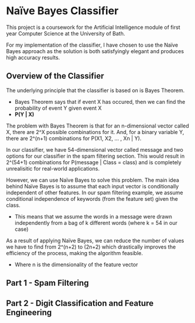 # Naïve Bayes Classifier

This project is a coursework for the Artificial Intelligence module of first year Computer Science at the University of Bath.

For my implementation of the classifier, I have chosen to use the Naïve Bayes approach as the solution is both satisfyingly elegant and produces high accuracy results.

## Overview of the Classifier

The underlying principle that the classifier is based on is Bayes Theorem. 

- Bayes Theorem says that if event X has occured, then we can find the probability of event Y given event X
- **P(Y | X)**

The problem with Bayes Theorem is that for an n-dimensional vector called X, there are 2^X possible combinations for it. And, for a binary variable Y, there are 2^(n+1) combinations for P(X1, X2, ... , Xn | Y).

In our classifier, we have 54-dimensional vector called message and two options for our classifier in the spam filtering section. This would result in 2^(54+1) combinations for P(message | Class = class) and is completely unrealisitic for real-world applications.

However, we can use Naïve Bayes to solve this problem. The main idea behind Naïve Bayes is to assume that each input vector is conditionally independent of other features. In our spam filtering example, we assume conditional independence of keywords (from the feature set) given the class.

- This means that we assume the words in a message were drawn independently from a bag of k different words (where k = 54 in our case)

As a result of applying Naïve Bayes, we can reduce the number of values we have to find from 2^(n+2) to (2n+2) which drastically improves the efficiency of the process, making the algorithm feasible.

- Where n is the dimensionality of the feature vector

## Part 1 - Spam Filtering

## Part 2 - Digit Classification and Feature Engineering

